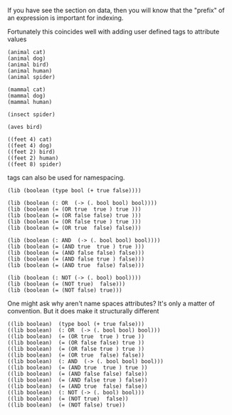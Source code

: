 If you have see the section on data, then you will know that the "prefix" of an expression is important for indexing.

Fortunately this coincides well with adding user defined tags to attribute values
```
(animal cat)
(animal dog)
(animal bird)
(animal human)
(animal spider)

(mammal cat)
(mammal dog)
(mammal human)

(insect spider)

(aves bird)

((feet 4) cat)
((feet 4) dog)
((feet 2) bird)
((feet 2) human)
((feet 8) spider)
```

tags can also be used for namespacing.
```
(lib (boolean (type bool (+ true false))))

(lib (boolean (: OR  (-> (. bool bool) bool))))
(lib (boolean (= (OR true  true ) true )))
(lib (boolean (= (OR false false) true )))
(lib (boolean (= (OR false true ) true )))
(lib (boolean (= (OR true  false) false)))

(lib (boolean (: AND  (-> (. bool bool) bool))))
(lib (boolean (= (AND true  true ) true )))
(lib (boolean (= (AND false false) false)))
(lib (boolean (= (AND false true ) false)))
(lib (boolean (= (AND true  false) false)))

(lib (boolean (: NOT (-> (. bool) bool))))
(lib (boolean (= (NOT true)  false)))
(lib (boolean (= (NOT false) true)))
```

One might ask why aren't name spaces attributes? It's only a matter of convention. But it does make it structurally different
```
((lib boolean)  (type bool (+ true false)))
((lib boolean)  (: OR  (-> (. bool bool) bool)))
((lib boolean)  (= (OR true  true ) true ))
((lib boolean)  (= (OR false false) true ))
((lib boolean)  (= (OR false true ) true ))
((lib boolean)  (= (OR true  false) false))
((lib boolean)  (: AND  (-> (. bool bool) bool)))
((lib boolean)  (= (AND true  true ) true ))
((lib boolean)  (= (AND false false) false))
((lib boolean)  (= (AND false true ) false))
((lib boolean)  (= (AND true  false) false))
((lib boolean)  (: NOT (-> (. bool) bool)))
((lib boolean)  (= (NOT true)  false))
((lib boolean)  (= (NOT false) true))
```
